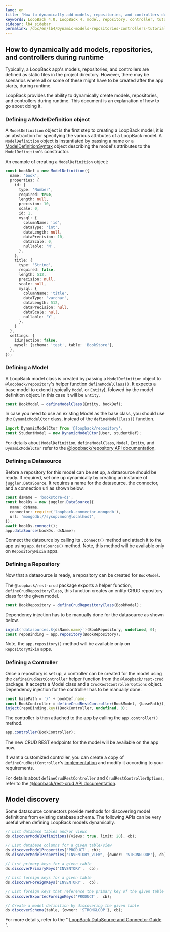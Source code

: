```yaml
---
lang: en
title: 'How to dynamically add models, repositories, and controllers during runtime'
keywords: LoopBack 4.0, LoopBack 4, model, repository, controller, tutorial
sidebar: lb4_sidebar
permalink: /doc/en/lb4/Dynamic-models-repositories-controllers-tutorial.html
---
```


## How to dynamically add models, repositories, and controllers during runtime

Typically, a LoopBack app's models, repositories, and controllers are defined
as static files in the project directory. However, there may be scenarios where
all or some of these might have to be created after the app starts, during
runtime.

LoopBack provides the ability to dynamically create models, repositories, and
controllers during runtime. This document is an explanation of how to go about
doing it.

### Defining a ModelDefinition object

A `ModelDefinition` object is the first step to creating a LoopBack model, it is
an abstraction for specifying the various attributes of a LoopBack model. A
`ModelDefinition` object is instantiated by passing a name or a
[ModelDefinitionSyntax](https://loopback.io/doc/en/lb4/apidocs.repository.modeldefinitionsyntax.html#modeldefinitionsyntax-interface)
object describing the model's attributes to the `ModelDefinition`'s constructor.

An example of creating a `ModelDefinition` object:

```ts
const bookDef = new ModelDefinition({
  name: 'book',
  properties: {
    id: {
      type: 'Number',
      required: true,
      length: null,
      precision: 10,
      scale: 0,
      id: 1,
      mysql: {
        columnName: 'id',
        dataType: 'int',
        dataLength: null,
        dataPrecision: 10,
        dataScale: 0,
        nullable: 'N',
      },
    },
    title: {
      type: 'String',
      required: false,
      length: 512,
      precision: null,
      scale: null,
      mysql: {
        columnName: 'title',
        dataType: 'varchar',
        dataLength: 512,
        dataPrecision: null,
        dataScale: null,
        nullable: 'Y',
      },
    }
  },
  settings: {
    idInjection: false,
    mysql: {schema: 'test', table: 'BookStore'},
  },
});
```

### Defining a Model

A LoopBack model class is created by passing a `ModelDefinition` object to
`@loopback/repository`'s helper function `defineModelClass()`. It expects a
base model to extend (typically `Model` or `Entity`), folowed by the model
definition object. In this case it will be `Entity`.

```ts
const BookModel = defineModelClass(Entity, bookDef);
```

In case you need to use an existing Model as the base class, you should use the
`DynamicModelCtor` class, instead of the `defineModelClass()` function.

```ts
import DynamicModelCtor from '@loopback/repository';
const StudentModel = new DynamicModelCtor(User, studentDef);
```

For details about `ModelDefinition`, `defineModelClass`, `Model`, `Entity`, and
`DynamicModelCtor` refer to the
[@loopback/repository API documentation](https://loopback.io/doc/en/lb4/apidocs.repository.html).

### Defining a Datasource

Before a repository for this model can be set up, a datasource should be ready.
If required, set one up dynamically by creating an instance of
`juggler.DataSource`. It requires a name for the datasource, the connector, and
a connection url as shown below.

```ts
const dsName = 'bookstore-ds';
const bookDs = new juggler.DataSource({
  name: dsName,
  connector: require('loopback-connector-mongodb'),
  url: 'mongodb://sysop:moon@localhost',
});
await bookDs.connect();
app.dataSource(bookDs, dsName);
```

Connect the datsource by calling its `.connect()` method and attach it to the
app using `app.dataSource()` method. Note, this method will be available only
on `RepositoryMixin` apps.

### Defining a Repository

Now that a datasource is ready, a repository can be created for `BookModel`.

The `@loopback/rest-crud` package exports a helper function,
`defineCrudRepositoryClass`, this function creates an entity CRUD repository
class for the given model.

```ts
const BookRepository = defineCrudRepositoryClass(BookModel);
```

Dependency injection has to be manually done for the datasource as shown below.

```ts
inject(`datasources.${dsName.name}`)(BookRepository, undefined, 0);
const repoBinding = app.repository(BookRepository);
```

Note, the `app.repository()` method will be available only
on `RepositoryMixin` apps.

### Defining a Controller

Once a repository is set up, a controller can be created for the model using
the `defineCrudRestController` helper function from the `@loopback/rest-crud`
package. It accepts a Model class and a `CrudRestControllerOptions` object.
Dependency injection for the controlller has to be manually done.

```ts
const basePath = '/' + bookDef.name;
const BookController = defineCrudRestController(BookModel, {basePath});
inject(repoBinding.key)(BookController, undefined, 0);
```

The controller is then attached to the app by calling the `app.controller()`
method.

```ts
app.controller(BookController);
```

The new CRUD REST endpoints for the model will be available on the app now.

If want a customized controller, you can create a copy of
`defineCrudRestController`'s
[implementation](https://github.com/strongloop/loopback-next/blob/00917f5a06ea8a51e1f452f228a6b0b7314809be/packages/rest-crud/src/crud-rest.controller.ts#L129-L269)
and modify it according to your requirements.

For details about `defineCrudRestController` and `CrudRestControllerOptions`,
refer to the
[@loopback/rest-crud API documentation](https://loopback.io/doc/en/lb4/apidocs.rest-crud.html).

## Model discovery

Some datasource connectors provide methods for discovering model definitions
from existing database schema. The following APIs can be very useful when
defining LoopBack models dynamically.

```ts
// List database tables and/or views
ds.discoverModelDefinitions({views: true, limit: 20}, cb);

// List database columns for a given table/view
ds.discoverModelProperties('PRODUCT', cb);
ds.discoverModelProperties('INVENTORY_VIEW', {owner: 'STRONGLOOP'}, cb);

// List primary keys for a given table
ds.discoverPrimaryKeys('INVENTORY',  cb);

// List foreign keys for a given table
ds.discoverForeignKeys('INVENTORY',  cb);

// List foreign keys that reference the primary key of the given table
ds.discoverExportedForeignKeys('PRODUCT',  cb);

// Create a model definition by discovering the given table
ds.discoverSchema(table, {owner: 'STRONGLOOP'}, cb);
```

For more details, refer to the
"
[LoopBack DataSource and Connector Guide](https://github.com/strongloop/loopback-datasource-juggler/blob/master/docs/datasource-connector.md)
".
